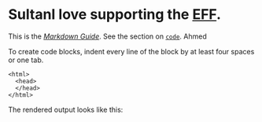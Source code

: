 # SultanI love supporting the **[EFF](https://eff.org)**.
This is the *[Markdown Guide](https://www.markdownguide.org)*.
See the section on [`code`](#code).
 Ahmed

To create code blocks, indent every line of the block by at least four spaces or one tab.

    <html>
      <head>
      </head>
    </html>
The rendered output looks like this:

<html>
  <head>
  </head>
</html>

